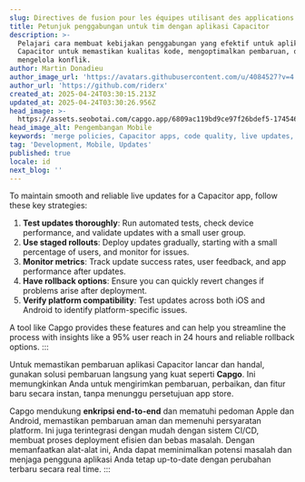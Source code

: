 ```yaml
---
slug: Directives de fusion pour les équipes utilisant des applications Capacitor
title: Petunjuk penggabungan untuk tim dengan aplikasi Capacitor
description: >-
  Pelajari cara membuat kebijakan penggabungan yang efektif untuk aplikasi
  Capacitor untuk memastikan kualitas kode, mengoptimalkan pembaruan, dan
  mengelola konflik.
author: Martin Donadieu
author_image_url: 'https://avatars.githubusercontent.com/u/4084527?v=4'
author_url: 'https://github.com/riderx'
created_at: 2025-04-24T03:30:15.213Z
updated_at: 2025-04-24T03:30:26.956Z
head_image: >-
  https://assets.seobotai.com/capgo.app/6809ac119bd9ce97f26bdef5-1745465426956.jpg
head_image_alt: Pengembangan Mobile
keywords: 'merge policies, Capacitor apps, code quality, live updates, branch management'
tag: 'Development, Mobile, Updates'
published: true
locale: id
next_blog: ''
---
```

To maintain smooth and reliable live updates for a Capacitor app, follow these key strategies:

<Steps>

1. **Test updates thoroughly**: Run automated tests, check device performance, and validate updates with a small user group.
2. **Use staged rollouts**: Deploy updates gradually, starting with a small percentage of users, and monitor for issues.
3. **Monitor metrics**: Track update success rates, user feedback, and app performance after updates.
4. **Have rollback options**: Ensure you can quickly revert changes if problems arise after deployment.
5. **Verify platform compatibility**: Test updates across both iOS and Android to identify platform-specific issues.

</Steps>

A tool like Capgo provides these features and can help you streamline the process with insights like a 95% user reach in 24 hours and reliable rollback options.
:::

Untuk memastikan pembaruan aplikasi Capacitor lancar dan handal, gunakan solusi pembaruan langsung yang kuat seperti **Capgo**. Ini memungkinkan Anda untuk mengirimkan pembaruan, perbaikan, dan fitur baru secara instan, tanpa menunggu persetujuan app store.

Capgo mendukung **enkripsi end-to-end** dan mematuhi pedoman Apple dan Android, memastikan pembaruan aman dan memenuhi persyaratan platform. Ini juga terintegrasi dengan mudah dengan sistem CI/CD, membuat proses deployment efisien dan bebas masalah. Dengan memanfaatkan alat-alat ini, Anda dapat meminimalkan potensi masalah dan menjaga pengguna aplikasi Anda tetap up-to-date dengan perubahan terbaru secara real time.
:::
